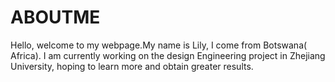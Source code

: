 # ABOUTME
Hello, welcome to my webpage.My name is Lily, I come from Botswana( Africa). I am currently working on the design Engineering project in Zhejiang University, hoping to learn more and obtain greater results.                                                                                       
